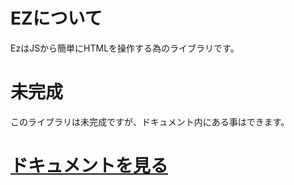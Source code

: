 # EZについて
EzはJSから簡単にHTMLを操作する為のライブラリです。

# 未完成
このライブラリは未完成ですが、ドキュメント内にある事はできます。

# [ドキュメントを見る](./documents/index.md)